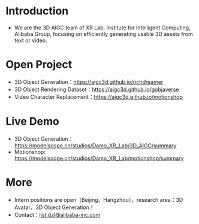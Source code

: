 # Introduction
+ We are the 3D AIGC team of XR Lab, Institute for Intelligent Computing, Alibaba Group, focusing on efficiently generating usable 3D assets from text or video.

# Open Project
+ 3D Object Generation：https://aigc3d.github.io/richdreamer
+ 3D Object Rendering Dataset：https://aigc3d.github.io/gobjaverse
+ Video Character Replacement：https://aigc3d.github.io/motionshop

# Live Demo
+ 3D Object Generation：https://modelscope.cn/studios/Damo_XR_Lab/3D_AIGC/summary
+ Motionshop: https://modelscope.cn/studios/Damo_XR_Lab/motionshop/summary
# More
+ Intern positions are open（Beijing、Hangzhou），research area：3D Avatar、3D Object Generation！
+ Contact：list.dzl@alibaba-inc.com
